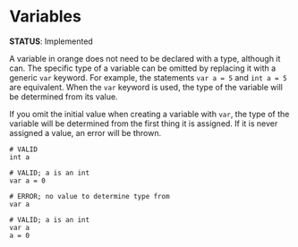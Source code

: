 # Variables
**STATUS**: Implemented

A variable in orange does not need to be declared with a type, although it can. The specific type of a variable can be omitted by replacing it with a generic `var` keyword. For example, the statements `var a = 5` and `int a = 5` are equivalent. When the `var` keyword is used, the type of the variable will be determined from its value. 

If you omit the initial value when creating a variable with `var`, the type of the variable will be determined from the first thing it is assigned. If it is never assigned a value, an error will be thrown.  

    # VALID 
    int a 

    # VALID; a is an int 
    var a = 0

    # ERROR; no value to determine type from  
    var a

    # VALID; a is an int 
    var a 
    a = 0 

